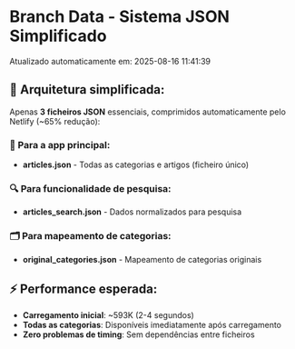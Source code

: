 # Branch Data - Sistema JSON Simplificado
Atualizado automaticamente em: 2025-08-16 11:41:39

## 🎯 Arquitetura simplificada:
Apenas **3 ficheiros JSON** essenciais, comprimidos automaticamente pelo Netlify (~65% redução):

### 📱 Para a app principal:
- **articles.json** - Todas as categorias e artigos (ficheiro único)

### 🔍 Para funcionalidade de pesquisa:
- **articles_search.json** - Dados normalizados para pesquisa

### 🗂️ Para mapeamento de categorias:
- **original_categories.json** - Mapeamento de categorias originais

## ⚡ Performance esperada:
- **Carregamento inicial**: ~593K (2-4 segundos)
- **Todas as categorias**: Disponíveis imediatamente após carregamento
- **Zero problemas de timing**: Sem dependências entre ficheiros
